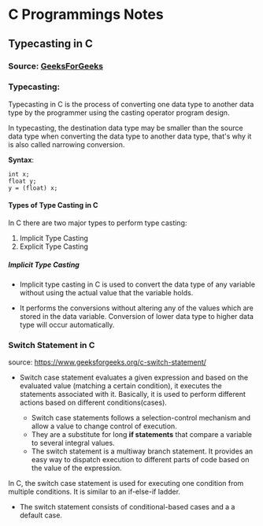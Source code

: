 # C Programmings Notes

## Typecasting in C

### Source: [GeeksForGeeks](https://www.geeksforgeeks.org/c-typecasting/)

### Typecasting:

Typecasting in C is the process of converting one data type to another data type by the programmer using the casting operator program design.

In typecasting, the destination data type may be smaller than the source data type when converting the data type to another data type, that's why it is also called narrowing conversion.

**Syntax**:

```
int x;
float y;
y = (float) x;
```

#### Types of Type Casting in C

In C there are two major types to perform type casting:

1. Implicit Type Casting
2. Explicit Type Casting

##### Implicit Type Casting

- Implicit type casting in C is used to convert the data type of any variable without using the actual value that the variable holds.

- It performs the conversions without altering any of the values which are stored in the data variable. Conversion of lower data type to higher data type will occur automatically.

### Switch Statement in C

source: https://www.geeksforgeeks.org/c-switch-statement/

- Switch case statement evaluates a given expression and based on the evaluated value (matching a certain condition), it executes the statements associated with it. Basically, it is used to perform different actions based on different conditions(cases).

    - Switch case statements follows a selection-control mechanism and allow a value to change control of execution.
    - They are a substitute for long **if statements** that compare a variable to several integral values.
    - The switch statement is a multiway branch statement. It provides an easy way to dispatch execution to different parts of code based on the value of the expression.

In C, the switch case statement is used for executing one condition from multiple conditions. It is similar to an if-else-if ladder.

- The switch statement consists of conditional-based cases and a a default case.
